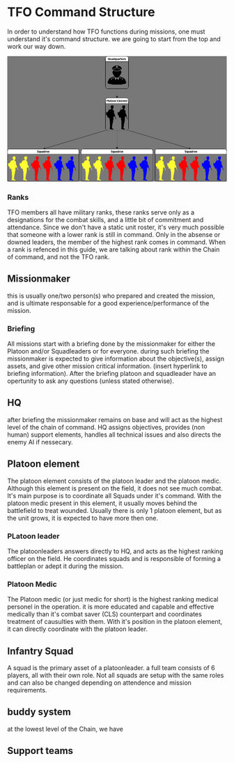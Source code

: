 # TFO Command Structure

In order to understand how TFO functions during missions, one must understand it's command structure.
we are going to start from the top and work our way down.

![Platoon structure](pltdiagram.jpg)

### Ranks
TFO members all have military ranks, these ranks serve only as a designations for the combat skills, and a little bit of commitment and attendance. 
Since we don't have a static unit roster, it's very much possible that someone with a lower rank is still in command. Only in the absense or downed leaders, the member of the highest rank comes in command. When a rank is refenced in this guide, we are talking about rank within the Chain of command, and not the TFO rank.

## Missionmaker 

this is usually one/two person(s) who prepared and created the mission, and is ultimate responsable for a good experience/performance of the mission. 

### Briefing 

All missions start with a briefing done by the missionmaker for either the Platoon and/or Squadleaders or for everyone.
during such briefing the missionmaker is expected to give information about the objective(s), assign assets, and give other mission critical information. (insert hyperlink to briefing information). After the briefing  platoon and squadleader have an opertunity to ask any questions (unless stated otherwise).

## HQ

after briefing the missionmaker remains on base and will act as the highest level of the chain of command.
HQ assigns objectives, provides (non human) support elements, handles all technical issues and also directs the enemy AI if nessecary.

## Platoon element

The platoon element consists of the platoon leader and the platoon medic. Although this element is present on the field, it does not see much combat. It's main purpose is to coordinate all Squads under it's command. With the platoon medic present in this element, it usually moves behind the battlefield to treat wounded. Usually there is only 1 platoon element, but as the unit grows, it is expected to have more then one. 

### PLatoon leader
The platoonleaders answers directly to HQ, and acts as the highest ranking officer on the field. He coordinates squads and is responsible of forming a battleplan or adept it during the mission.

### Platoon Medic
The Platoon medic (or just medic for short) is the highest ranking medical personel in the operation. it is more educated and capable and effective medically than it's combat saver (CLS) counterpart and coordinates treatment of causulties with them. With it's position in the platoon element, it can directly coordinate with the platoon leader. 

## Infantry Squad
A squad is the primary asset of a platoonleader. a full team consists of 6 players, all with their own role.
Not all squads are setup with the same roles and can also be changed depending on attendence and mission requirements. 

## buddy system
at the lowest level of the Chain, we have 


## Support teams
